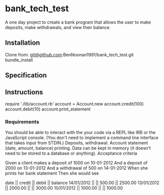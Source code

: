 # bank_tech_test

A one day project to create a bank program that allows the user to make
deposits, make withdrawals, and view their balance.

## Installation

Clone from: git@github.com:BenNoonan1991/bank_tech_test.git
bundle_install

## Specification

## Instructions

require './lib/account.rb'
account = Account.new
account.credit(100)
account.debit(10)
account.print_statement

### Requirements

You should be able to interact with the your code via a REPL like IRB or the JavaScript console. (You don't need to implement a command line interface that takes input from STDIN.)
Deposits, withdrawal.
Account statement (date, amount, balance) printing.
Data can be kept in memory (it doesn't need to be stored to a database or anything).
Acceptance criteria

Given a client makes a deposit of 1000 on 10-01-2012 And a deposit of 2000 on 13-01-2012 And a withdrawal of 500 on 14-01-2012 When she prints her bank statement Then she would see

date || credit || debit || balance
14/01/2012 || || 500.00 || 2500.00
13/01/2012 || 2000.00 || || 3000.00
10/01/2012 || 1000.00 || || 1000.00
